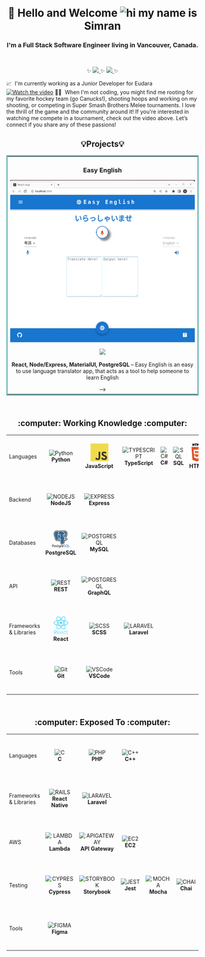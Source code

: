 <h1 align="center">👋 Hello and Welcome <img src="https://user-images.githubusercontent.com/1303154/88677602-1635ba80-d120-11ea-84d8-d263ba5fc3c0.gif" width="28px" height="28px" alt="hi"> my name is Simran </h1>

<h3 align="center">I'm a Full Stack Software Engineer living in Vancouver, Canada.</h3>

<br/>
<p align="center">
  ✨
  <a target="_blank" href="https://www.linkedin.com/in/simrai32/" target="_blank">
    <img src="https://img.shields.io/badge/linkedin-%230077B5.svg?style=for-the-badge&logo=linkedin&logoColor=white"/>
  </a>
  ✨
  <a target="_blank" href="https://drive.google.com/file/d/1RDF6rpPbC24ghJYC4uT6UJ5J5mCc9Ibr/view?usp=sharing">
    <img src="https://img.shields.io/badge/resume-243964?style=for-the-badge&logo=latex&logoColor=white">
  </a>
  ✨
</p>

📈&nbsp; I'm currently working as a Junior Developer for Eudara 
<br/>
[![Watch the video](https://img.youtube.com/vi/CfoeBOWMLL0/maxresdefault.jpg)](https://www.youtube.com/watch?v=CfoeBOWMLL0)
🏋️‍♀️&nbsp; When I'm not coding, you might find me rooting for my favorite hockey team (go Canucks!), shooting hoops and working on my shooting, or competing in Super Smash Brothers Melee tournaments. I love the thrill of the game and the community around it! If you're interested in watching me compete in a tournament, check out the video above. Let’s connect if you share any of these passions! 

<section align="center">
<h2>💡Projects💡</h2>
<table bordercolor="#66b2b2">
  <tr>
<td width="50%" valign="top">
      <h3>Easy English</h3>

![](https://github.com/jobinism/esltranslator/raw/main/docs/speechToText.gif?raw=true)

  <p>
  <a target="_blank" rel="noopener noreferrer" href="https://github.com/SimRai32/esltranslator">
    <img src="https://img.shields.io/badge/Code-black?style=for-the-badge&logo=github">
  </a> 
      </p>
        <p><strong>React, Node/Express, MaterialUI, PostgreSQL</strong> – Easy English is an easy to use language translator app, that acts as a tool to help someone to learn English</p> -->
</td> 
  </tr>
</table>
</section>

<br/>



<h2 align="center">:computer: Working Knowledge :computer:</h2>

<table>  
  <tr>
    <td>Languages</td>
    <td align="center" height="108" width="108">
      <img
        src="https://upload.wikimedia.org/wikipedia/commons/thumb/c/c3/Python-logo-notext.svg/1869px-Python-logo-notext.svg.png"
        width="48"
        height="48"
        alt="Python"
      />
      <br /><strong>Python</strong>
    </td>
    <td align="center" height="108" width="108">
      <img
        src="https://raw.githubusercontent.com/devicons/devicon/master/icons/javascript/javascript-original.svg"
        width="48"
        height="48"
        alt="JAVASCRIPT"
      />
      <br /><strong>JavaScript</strong>
    </td>
    <td align="center" height="108" width="108">
      <img
        src="https://titrias.com/files/2022/04/typescript.png"
        width="48"
        height="48"
        alt="TYPESCRIPT"
      />
      <br /><strong>TypeScript</strong>
    </td>
     <td align="center" height="108" width="108">
      <img
        src="https://upload.wikimedia.org/wikipedia/commons/4/4f/Csharp_Logo.png?20180210215736"
        width="48"
        height="48"
        alt="C#"
      />
      <br /><strong>C#</strong>
    </td>
    <td align="center" height="108" width="108">
      <img
        src="https://upload.wikimedia.org/wikipedia/commons/8/87/Sql_data_base_with_logo.png"
        width="48"
        height="48"
        alt="SQL"
      />
      <br /><strong>SQL</strong>
    </td>
    <td align="center" height="108" width="108">
      <img
        src="https://raw.githubusercontent.com/devicons/devicon/master/icons/html5/html5-original-wordmark.svg"
        width="48"
        height="48"
        alt="HTML"
      />
      <br /><strong>HTML</strong>
    </td>
    <td align="center" height="108" width="108">
      <img
        src="https://raw.githubusercontent.com/devicons/devicon/master/icons/css3/css3-original-wordmark.svg"
        width="48"
        height="48"
        alt="CSS"
      />
      <br /><strong>CSS</strong>
    </td>
  </tr>

  <tr>
    <td>Backend</td>
    <td align="center" height="108" width="108">
      <img
        src="https://cdn.freebiesupply.com/logos/large/2x/nodejs-icon-logo-png-transparent.png"
        width="48"
        height="48"
        alt="NODEJS"
      />
      <br /><strong>NodeJS</strong>
    </td>
    <td align="center" height="108" width="108">
      <img
        src="https://jsurt.github.io/jacks-portfolio/images/color-express-icon%20(1).png"
        width="48"
        height="48"
        alt="EXPRESS"
      />
      <br /><strong>Express</strong>
    </td>
  </tr>
   
  <tr>
    <td>Databases</td>
    <td align="center" height="108" width="108">
      <img
        src="https://raw.githubusercontent.com/devicons/devicon/master/icons/postgresql/postgresql-original-wordmark.svg"
        width="48"
        height="48"
        alt="POSTGRESQL"
      />
      <br /><strong>PostgreSQL</strong>
    </td>  
     <td align="center" height="108" width="108">
      <img
        src="https://www.svgrepo.com/show/303251/mysql-logo.svg"
        width="48"
        height="48"
        alt="POSTGRESQL"
      />
      <br /><strong>MySQL</strong>
    </td>  
  </tr>
  
   <tr>
    <td>API</td>
    <td align="center" height="108" width="108">
      <img
        src="https://encrypted-tbn0.gstatic.com/images?q=tbn:ANd9GcTmJoxiAXVIxedd5WnxL3yepJpACK2lmCSl9w&s"
        width="48"
        height="48"
        alt="REST"
      />
      <br /><strong>REST</strong>
    </td>  
     <td align="center" height="108" width="108">
      <img
        src="https://encrypted-tbn0.gstatic.com/images?q=tbn:ANd9GcT98DxugSAuOVaFkvEL8Lz8Xxl-oCrSVx1dvg&s"
        width="48"
        height="48"
        alt="POSTGRESQL"
      />
      <br /><strong>GraphQL</strong>
    </td>  
  </tr>
 

 

  <tr>
    <td>Frameworks & Libraries</td>
    <td align="center" height="108" width="108">
      <img
        src="https://raw.githubusercontent.com/devicons/devicon/master/icons/react/react-original-wordmark.svg"
        width="48"
        height="48"
        alt="REACT"
      />
      <br /><strong>React</strong>
    </td>
    <td align="center" height="108" width="108">
      <img
        src="https://sass-lang.com/assets/img/styleguide/seal-color.png"
        width="48"
        height="48"
        alt="SCSS"
      />
      <br /><strong>SCSS</strong>
    </td>
      <td align="center" height="108" width="108">
      <img
        src="https://laravel.com/img/logotype.min.svg"
        width="48"
        height="48"
        alt="LARAVEL"
      />
      <br /><strong>Laravel</strong>
    </td>
    
  </tr>
  
  <tr>
    <td>Tools</td>
    <td align="center" height="108" width="108">
      <img
        src="https://www.vectorlogo.zone/logos/git-scm/git-scm-icon.svg"
        width="48"
        height="48"
        alt="Git"
      />
      <br /><strong>Git</strong>
    </td>
    <td align="center" height="108" width="108">
      <img
        src="https://cdn.icon-icons.com/icons2/2107/PNG/512/file_type_vscode_icon_130084.png"
        width="48"
        height="48"
        alt="VSCode"
      />
      <br /><strong>VSCode</strong>
    </td>    
  </tr>   
</table>

<br >

<h2 align="center">:computer: Exposed To :computer:</h2>

<table>  
  <tr>
    <td>Languages</td>
    <td align="center" height="108" width="108">
      <img
        src="https://upload.wikimedia.org/wikipedia/commons/1/19/C_Logo.png"
        width="48"
        height="48"
        alt="C"
      />
      <br /><strong>C</strong>
    </td>
     <td align="center" height="108" width="108">
      <img
        src="https://www.php.net//images/logos/new-php-logo.svg"
        width="48"
        height="48"
        alt="PHP"
      />
      <br /><strong>PHP</strong>
    </td>
      <td align="center" height="108" width="108">
      <img
        src="https://w7.pngwing.com/pngs/46/626/png-transparent-c-logo-the-c-programming-language-computer-icons-computer-programming-source-code-programming-miscellaneous-template-blue.png"
        width="48"
        height="48"
        alt="C++"
      />
      <br /><strong>C++</strong>
    </td>
  </tr>
    
  <tr>
    <td>Frameworks & Libraries</td>
    <td align="center" height="108" width="108">
      <img
        src="https://cdn.worldvectorlogo.com/logos/react-native-1.svg"
        width="48"
        height="48"
        alt="RAILS"
      />
      <br /><strong>React Native</strong>
    </td>
       <td align="center" height="108" width="108">
      <img
        src="https://laravel.com/img/logotype.min.svg"
        width="48"
        height="48"
        alt="LARAVEL"
      />
      <br /><strong>Laravel</strong>
    </td>
  
  <tr>
     <td>AWS</td>
    <td align="center" height="108" width="108">
      <img
        src="https://cdn.worldvectorlogo.com/logos/aws-lambda.svg"
        width="48"
        height="48"
        alt="LAMBDA"
      />
      <br /><strong>Lambda</strong>
    </td>
    <td align="center" height="108" width="108">
      <img
        src="https://static-00.iconduck.com/assets.00/aws-api-gateway-icon-423x512-70e4i3mi.png"
        width="48"
        height="48"
        alt="APIGATEWAY"
      />
      <br /><strong>API Gateway</strong>
    </td>
    <td align="center" height="108" width="108">
      <img
        src="https://www.bouncebacktech.com/assets/img/amzec2logo.png"
        width="48"
        height="48"
        alt="EC2"
      />
      <br /><strong>EC2</strong>
    </td>
 
 
  <tr>
    <td>Testing</td>
    <td align="center" height="108" width="108">
      <img
        src="https://raw.githubusercontent.com/simple-icons/simple-icons/6e46ec1fc23b60c8fd0d2f2ff46db82e16dbd75f/icons/cypress.svg"
        width="48"
        height="48"
        alt="CYPRESS"
      />
      <br /><strong>Cypress</strong>
    </td>
    <td align="center" height="108" width="108">
      <img
        src="https://icons.veryicon.com/png/o/business/vscode-program-item-icon/storybook.png"
        width="48"
        height="48"
        alt="STORYBOOK"
      />
      <br /><strong>Storybook</strong>
    </td>
    <td align="center" height="108" width="108">
      <img
        src="https://www.vectorlogo.zone/logos/jestjsio/jestjsio-icon.svg"
        width="48"
        height="48"
        alt="JEST"
      />
      <br /><strong>Jest</strong>
    </td>
    <td align="center" height="108" width="108">
      <img
        src="https://www.vectorlogo.zone/logos/mochajs/mochajs-icon.svg"
        width="48"
        height="48"
        alt="MOCHA"
      />
      <br /><strong>Mocha</strong>
    </td>
    <td align="center" height="108" width="108">
      <img
        src="https://p7.hiclipart.com/preview/626/247/761/mocha-javascript-node-js-test-driven-development-assertion-chai-sheng.jpg"
        width="48"
        height="48"
        alt="CHAI"
      />
      <br /><strong>Chai</strong>
    </td>
  </tr>  
   
  <tr>
    <td>Tools</td>
    <td align="center" height="108" min-width="108">
      <img
        src="https://cdn-icons-png.flaticon.com/512/5968/5968705.png"
        width="48"
        height="48"
        alt="FIGMA"
      />
      <br /><strong>Figma</strong>
    </td>
  </tr>   
</table>

<br >

</section>
